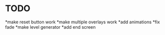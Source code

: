 TODO
====
*make reset button work
*make multiple overlays work
*add animations
*fix fade
*make level generator
*add end screen
